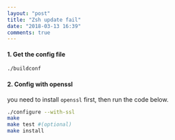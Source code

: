 ```yaml
---
layout: "post"
title: "Zsh update fail"
date: "2018-03-13 16:39"
comments: true
---
```



#### 1. Get the config file
```bash
./buildconf
```

#### 2. Config with openssl
you need to install `openssl` first, then run the code below.
```bash
./configure --with-ssl
make
make test #(optional)
make install
```
